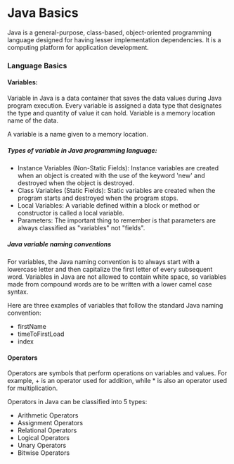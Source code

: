 # Java Basics
Java is a general-purpose, class-based, object-oriented programming language designed for having lesser implementation dependencies. It is a computing platform for application development. 
### Language Basics
#### Variables:
Variable in Java is a data container that saves the data values during Java program execution. Every variable is assigned a data type that designates the type and quantity of value it can hold. Variable is a memory location name of the data.

A variable is a name given to a memory location.

##### Types of variable in Java programming language:

- Instance Variables (Non-Static Fields):
Instance variables are created when an object is created with the use of the keyword 'new' and destroyed when the object is destroyed.
- Class Variables (Static Fields):
Static variables are created when the program starts and destroyed when the program stops.
- Local Variables:
A variable defined within a block or method or constructor is called a local variable.
- Parameters:
The important thing to remember is that parameters are always classified as "variables" not "fields".
##### Java variable naming conventions
For variables, the Java naming convention is to always start with a lowercase letter and then capitalize the first letter of every subsequent word. Variables in Java are not allowed to contain white space, so variables made from compound words are to be written with a lower camel case syntax.

Here are three examples of variables that follow the standard Java naming convention:
- firstName
- timeToFirstLoad
- index

#### Operators
Operators are symbols that perform operations on variables and values. For example, + is an operator used for addition, while * is also an operator used for multiplication.

Operators in Java can be classified into 5 types:
- Arithmetic Operators
- Assignment Operators
- Relational Operators
- Logical Operators
- Unary Operators
- Bitwise Operators
